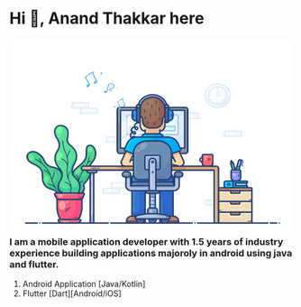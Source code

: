 # Hi 👋, Anand Thakkar here

<img align="right" src="https://github.com/TheAnandThakkar/TheAnandThakkar/blob/main/developer.gif" alt="developer" width="500" height="350"/> 


### I am a mobile application developer with 1.5 years of industry experience building applications majoroly in android using java and flutter.
1. Android Application [Java/Kotlin]
2. Flutter [Dart][Android/iOS]